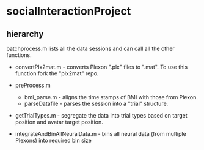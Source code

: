# socialInteractionProject
## hierarchy

batchprocess.m lists all the data sessions and can call all the other functions.

* convertPlx2mat.m - converts Plexon ".plx" files to ".mat". To use this function fork the "plx2mat" repo. 

* preProcess.m
  - bmi_parse.m - aligns the time stamps of BMI with those from Plexon. 
  - parseDatafile - parses the session into a "trial" structure.
    
* getTrialTypes.m - segregate the data into trial types based on target position and avatar target position. 
  
* integrateAndBinAllNeuralData.m - bins all neural data (from multiple Plexons) into required bin size 
  
  
  

